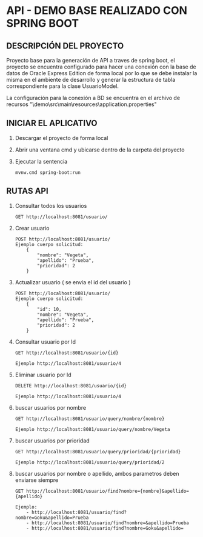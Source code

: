 # API - DEMO BASE REALIZADO CON SPRING BOOT

## DESCRIPCIÓN DEL PROYECTO

Proyecto base para la generación de API a traves de spring boot, el proyecto se encuentra configurado para hacer una conexión
con la base de datos de Oracle Express Edition de forma local por lo que se debe instalar la misma en el ambiente de desarrollo y
generar la estructura de tabla correspondiente para la clase UsuarioModel.

La configuración para la conexión a BD se encuentra en el archivo de recursos "\demo\src\main\resources\application.properties"

## INICIAR EL APLICATIVO

1.  Descargar el proyecto de forma local
2.  Abrir una ventana cmd y ubicarse dentro de la carpeta del proyecto
3.  Ejecutar la sentencia
            
        mvnw.cmd spring-boot:run

## RUTAS API

1.  Consultar todos los usuarios
        
        GET http://localhost:8081/usuario/

2.  Crear usuario

        POST http://localhost:8081/usuario/
        Ejemplo cuerpo solicitud: 
            {
                "nombre": "Vegeta",
                "apellido": "Prueba",
                "prioridad": 2
            }

3.  Actualizar usuario ( se envia el id del usuario )

        POST http://localhost:8081/usuario/
        Ejemplo cuerpo solicitud: 
            {
                "id": 10,
                "nombre": "Vegeta",
                "apellido": "Prueba",
                "prioridad": 2
            }

4.  Consultar usuario por Id

        GET http://localhost:8081/usuario/{id}
        
        Ejemplo http://localhost:8081/usuario/4 

5.  Eliminar usuario por Id

        DELETE http://localhost:8081/usuario/{id}

        Ejemplo http://localhost:8081/usuario/4 

6.  buscar usuarios por nombre

        GET http://localhost:8081/usuario/query/nombre/{nombre}

        Ejemplo http://localhost:8081/usuario/query/nombre/Vegeta

7.  buscar usuarios por prioridad

        GET http://localhost:8081/usuario/query/prioridad/{prioridad}

        Ejemplo http://localhost:8081/usuario/query/prioridad/2

7.  buscar usuarios por nombre o apellido, ambos parametros deben enviarse siempre

        GET http://localhost:8081/usuario/find?nombre={nombre}&apellido={apellido}

        Ejemplo: 
            - http://localhost:8081/usuario/find?nombre=Goku&apellido=Prueba
            - http://localhost:8081/usuario/find?nombre=&apellido=Prueba
            - http://localhost:8081/usuario/find?nombre=Goku&apellido=



